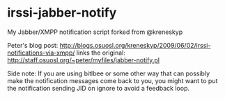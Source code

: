 irssi-jabber-notify
===================

My Jabber/XMPP notification script forked from @kreneskyp

Peter's blog post:
http://blogs.osuosl.org/kreneskyp/2009/06/02/irssi-notifications-via-xmpp/
links the original:
http://staff.osuosl.org/~peter/myfiles/jabber-notify.pl

Side note:
If you are using bitlbee or some other way that can possibly make 
the notification messages come back to you, you might want to put
the notification sending JID on ignore to avoid a feedback loop.
